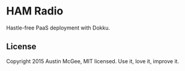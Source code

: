 # HAM Radio
Hastle-free PaaS deployment with Dokku.

## License
Copyright 2015 Austin McGee, MIT licensed.  Use it, love it, improve it.